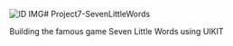 ![ID IMG](https://github.com/minathabet96/Project7-SevenLittleWords/assets/137233308/93b67878-4e5b-4b34-89bb-fc2543893533)# Project7-SevenLittleWords

Building the famous game Seven Little Words using UIKIT
